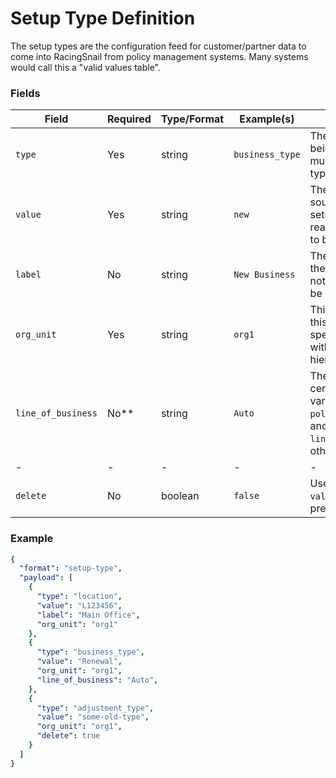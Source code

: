 # Setup Type Definition

The setup types are the configuration feed for customer/partner data to come into RacingSnail from policy management systems.  Many systems would call this a "valid values table".

### Fields
| Field | Required | Type/Format | Example(s) | Description|
|-------|----------|-------------|---------|------------|
| `type` | Yes | string | `business_type` | The category of setup being defined.  This value much match a recognized type option.|
| `value` | Yes | string | `new` | The value used by the source system for the setup entry.  Ideally human readable, but not required to be. |
| `label` | No | string | `New Business` | The user-friendly label for the type being defined. If not supplied, the `value` will be displayed. |
| `org_unit` | Yes | string | `org1` | This field is used to direct this setup type to a specific sub-account within the organization hierarchy. |
| `line_of_business` | No** | string | `Auto` | The line of business for certain setup types that vary by line.  `policy_type`,`business_type`, and `followup` all require `line_of_business`.  For other types it is ignored. |
|-|-|-|-|-|
| `delete` | No | boolean | `false` | Used in combination with `value` to delete a previously sent Setup.|


### Example

```yaml
{
  "format": "setup-type",
  "payload": [
    { 
      "type": "location",
      "value": "L123456",
      "label": "Main Office",
      "org_unit": "org1"
    },
    {
      "type": "business_type",
      "value": "Renewal",
      "org_unit": "org1",
      "line_of_business": "Auto",
    },
    {
      "type": "adjustment_type",
      "value": "some-old-type",
      "org_unit": "org1",
      "delete": true
    }
  ]
}
```


 
